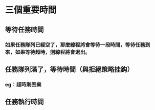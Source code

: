 # 三個重要時間
## 等待任務時間
### 如果任務隊列已經空了，那麼線程將會等待一段時間，等待任務到來，如果等待超時，則線程將會退出。

## 任務隊列滿了，等待時間（與拒絕策略挂鈎）
### eg：超時則丟棄

## 任務執行時間